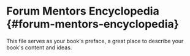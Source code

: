 # Forum Mentors Encyclopedia {#forum-mentors-encyclopedia}

This file serves as your book&#039;s preface, a great place to describe your book&#039;s content and ideas.